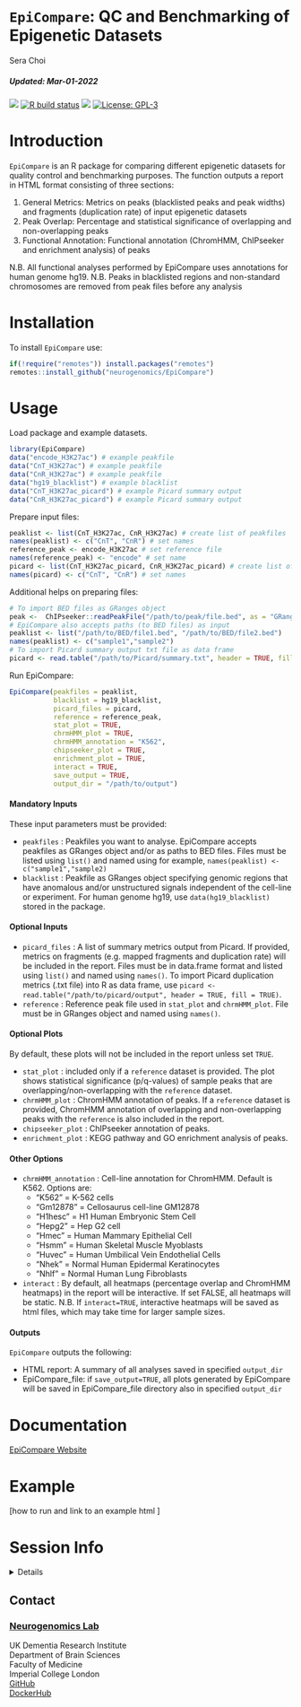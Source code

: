 `EpiCompare`: QC and Benchmarking of Epigenetic Datasets
================
Sera Choi
<h5>
<i>Updated</i>: Mar-01-2022
</h5>

<!-- badges: start -->

[![](https://img.shields.io/badge/devel%20version-0.99.0-black.svg)](https://github.com/neurogenomics/EpiCompare)
[![R build
status](https://github.com/neurogenomics/EpiCompare/workflows/R-CMD-check-bioc/badge.svg)](https://github.com/neurogenomics/EpiCompare/actions)
[![](https://codecov.io/gh/neurogenomics/EpiCompare/branch/master/graph/badge.svg)](https://codecov.io/gh/neurogenomics/EpiCompare)
[![License:
GPL-3](https://img.shields.io/badge/license-GPL--3-blue.svg)](https://cran.r-project.org/web/licenses/GPL-3)
<!-- badges: end -->

# Introduction

`EpiCompare` is an R package for comparing different epigenetic datasets
for quality control and benchmarking purposes. The function outputs a
report in HTML format consisting of three sections:

1.  General Metrics: Metrics on peaks (blacklisted peaks and peak
    widths) and fragments (duplication rate) of input epigenetic
    datasets
2.  Peak Overlap: Percentage and statistical significance of overlapping
    and non-overlapping peaks
3.  Functional Annotation: Functional annotation (ChromHMM, ChIPseeker
    and enrichment analysis) of peaks

N.B. All functional analyses performed by EpiCompare uses annotations
for human genome hg19. N.B. Peaks in blacklisted regions and
non-standard chromosomes are removed from peak files before any analysis

# Installation

To install `EpiCompare` use:

``` r
if(!require("remotes")) install.packages("remotes")
remotes::install_github("neurogenomics/EpiCompare")
```

# Usage

Load package and example datasets.

``` r
library(EpiCompare)
data("encode_H3K27ac") # example peakfile
data("CnT_H3K27ac") # example peakfile
data("CnR_H3K27ac") # example peakfile
data("hg19_blacklist") # example blacklist 
data("CnT_H3K27ac_picard") # example Picard summary output
data("CnR_H3K27ac_picard") # example Picard summary output
```

Prepare input files:

``` r
peaklist <- list(CnT_H3K27ac, CnR_H3K27ac) # create list of peakfiles 
names(peaklist) <- c("CnT", "CnR") # set names 
reference_peak <- encode_H3K27ac # set reference file
names(reference_peak) <- "encode" # set name
picard <- list(CnT_H3K27ac_picard, CnR_H3K27ac_picard) # create list of Picard summary
names(picard) <- c("CnT", "CnR") # set names 
```

Additional helps on preparing files:

``` r
# To import BED files as GRanges object
peak <-  ChIPseeker::readPeakFile("/path/to/peak/file.bed", as = "GRanges")
# EpiCompare also accepts paths (to BED files) as input 
peaklist <- list("/path/to/BED/file1.bed", "/path/to/BED/file2.bed")
names(peaklist) <- c("sample1","sample2")
# To import Picard summary output txt file as data frame 
picard <- read.table("/path/to/Picard/summary.txt", header = TRUE, fill = TRUE)
```

Run EpiCompare:

``` r
EpiCompare(peakfiles = peaklist,
           blacklist = hg19_blacklist,
           picard_files = picard,
           reference = reference_peak,
           stat_plot = TRUE,
           chrmHMM_plot = TRUE,
           chrmHMM_annotation = "K562",
           chipseeker_plot = TRUE,
           enrichment_plot = TRUE,
           interact = TRUE,
           save_output = TRUE,
           output_dir = "/path/to/output")
```

#### Mandatory Inputs

These input parameters must be provided:

-   `peakfiles` : Peakfiles you want to analyse. EpiCompare accepts
    peakfiles as GRanges object and/or as paths to BED files. Files must
    be listed using `list()` and named using for example,
    `names(peaklist) <- c("sample1","sample2)`
-   `blacklist` : Peakfile as GRanges object specifying genomic regions
    that have anomalous and/or unstructured signals independent of the
    cell-line or experiment. For human genome hg19, use
    `data(hg19_blacklist)` stored in the package.

#### Optional Inputs

-   `picard_files` : A list of summary metrics output from Picard. If
    provided, metrics on fragments (e.g. mapped fragments and
    duplication rate) will be included in the report. Files must be in
    data.frame format and listed using `list()` and named using
    `names()`. To import Picard duplication metrics (.txt file) into R
    as data frame, use
    `picard <- read.table("/path/to/picard/output", header = TRUE, fill = TRUE)`.
-   `reference` : Reference peak file used in `stat_plot` and
    `chrmHMM_plot`. File must be in GRanges object and named using
    `names()`.

#### Optional Plots

By default, these plots will not be included in the report unless set
`TRUE`.

-   `stat_plot` : included only if a `reference` dataset is provided.
    The plot shows statistical significance (p/q-values) of sample peaks
    that are overlapping/non-overlapping with the `reference` dataset.
-   `chrmHMM_plot` : ChromHMM annotation of peaks. If a `reference`
    dataset is provided, ChromHMM annotation of overlapping and
    non-overlapping peaks with the `reference` is also included in the
    report.
-   `chipseeker_plot` : ChIPseeker annotation of peaks.
-   `enrichment_plot` : KEGG pathway and GO enrichment analysis of
    peaks.

#### Other Options

-   `chrmHMM_annotation` : Cell-line annotation for ChromHMM. Default is
    K562. Options are:
    -   “K562” = K-562 cells
    -   “Gm12878” = Cellosaurus cell-line GM12878
    -   “H1hesc” = H1 Human Embryonic Stem Cell
    -   “Hepg2” = Hep G2 cell
    -   “Hmec” = Human Mammary Epithelial Cell
    -   “Hsmm” = Human Skeletal Muscle Myoblasts
    -   “Huvec” = Human Umbilical Vein Endothelial Cells
    -   “Nhek” = Normal Human Epidermal Keratinocytes
    -   “Nhlf” = Normal Human Lung Fibroblasts
-   `interact` : By default, all heatmaps (percentage overlap and
    ChromHMM heatmaps) in the report will be interactive. If set FALSE,
    all heatmaps will be static. N.B. If `interact=TRUE`, interactive
    heatmaps will be saved as html files, which may take time for larger
    sample sizes.

#### Outputs

`EpiCompare` outputs the following:

-   HTML report: A summary of all analyses saved in specified
    `output_dir`
-   EpiCompare_file: if `save_output=TRUE`, all plots generated by
    EpiCompare will be saved in EpiCompare_file directory also in
    specified `output_dir`

# Documentation

[EpiCompare Website](https://neurogenomics.github.io/EpiCompare)

# Example

\[how to run and link to an example html \]

# Session Info

<details>

``` r
utils::sessionInfo()
```

    ## R version 4.1.2 (2021-11-01)
    ## Platform: x86_64-apple-darwin17.0 (64-bit)
    ## Running under: macOS Big Sur 10.16
    ## 
    ## Matrix products: default
    ## BLAS:   /Library/Frameworks/R.framework/Versions/4.1/Resources/lib/libRblas.0.dylib
    ## LAPACK: /Library/Frameworks/R.framework/Versions/4.1/Resources/lib/libRlapack.dylib
    ## 
    ## locale:
    ## [1] en_GB.UTF-8/en_GB.UTF-8/en_GB.UTF-8/C/en_GB.UTF-8/en_GB.UTF-8
    ## 
    ## attached base packages:
    ## [1] stats     graphics  grDevices utils     datasets  methods   base     
    ## 
    ## loaded via a namespace (and not attached):
    ##  [1] tidyselect_1.1.2    xfun_0.29           purrr_0.3.4        
    ##  [4] colorspace_2.0-3    vctrs_0.3.8         generics_0.1.2     
    ##  [7] htmltools_0.5.2     usethis_2.1.5       yaml_2.3.5         
    ## [10] utf8_1.2.2          rlang_1.0.1         gert_1.5.0         
    ## [13] pillar_1.7.0        glue_1.6.2          DBI_1.1.2          
    ## [16] RColorBrewer_1.1-2  rvcheck_0.2.1       lifecycle_1.0.1    
    ## [19] stringr_1.4.0       dlstats_0.1.4       munsell_0.5.0      
    ## [22] gtable_0.3.0        evaluate_0.15       knitr_1.37         
    ## [25] fastmap_1.1.0       curl_4.3.2          sys_3.4            
    ## [28] fansi_1.0.2         openssl_1.4.6       scales_1.1.1       
    ## [31] BiocManager_1.30.16 desc_1.4.0          jsonlite_1.8.0     
    ## [34] fs_1.5.2            credentials_1.3.2   ggplot2_3.3.5      
    ## [37] askpass_1.1         digest_0.6.29       stringi_1.7.6      
    ## [40] gh_1.3.0            dplyr_1.0.8         grid_4.1.2         
    ## [43] rprojroot_2.0.2     cli_3.2.0           tools_4.1.2        
    ## [46] yulab.utils_0.0.4   magrittr_2.0.2      tibble_3.1.6       
    ## [49] crayon_1.5.0        pkgconfig_2.0.3     ellipsis_0.3.2     
    ## [52] assertthat_0.2.1    rmarkdown_2.11      httr_1.4.2         
    ## [55] rstudioapi_0.13     gitcreds_0.1.1      badger_0.1.0       
    ## [58] R6_2.5.1            compiler_4.1.2

</details>

## Contact

### [Neurogenomics Lab](https://www.neurogenomics.co.uk/)

UK Dementia Research Institute  
Department of Brain Sciences  
Faculty of Medicine  
Imperial College London  
[GitHub](https://github.com/neurogenomics)  
[DockerHub](https://hub.docker.com/orgs/neurogenomicslab)

<br>
